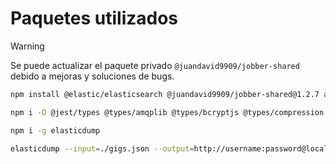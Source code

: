 # Paquetes utilizados

> [!WARNING]
> Se puede actualizar el paquete privado `@juandavid9909/jobber-shared` debido a mejoras y soluciones de bugs.

```bash
npm install @elastic/elasticsearch @juandavid9909/jobber-shared@1.2.7 amqplib bcryptjs compression cors dotenv express express-async-errors helmet hpp http-status-codes joi jsonwebtoken typescript typescript-transform-paths winston pino-pretty cloudinary mongoose

npm i -D @jest/types @types/amqplib @types/bcryptjs @types/compression @types/cors @types/express @types/hpp @types/jest @types/jsonwebtoken @types/lodash @typescript-eslint/eslint-plugin @typescript-eslint/parser eslint-config-prettier eslint-plugin-import jest prettier ts-jest ts-node ts-alias tsconfig-paths

npm i -g elasticdump

elasticdump --input=./gigs.json --output=http://username:password@localhost:9200/gigs --type=data
```
